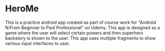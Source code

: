 # HeroMe
This is a practice android app created as part of course work for "Android N:From Beginner to Paid Professional" on Udemy.
This app is designed as a game where the user will select certain powers and then superhero backstory is shown to the user.
This app uses multiple fragments to show various input interfaces to user.
